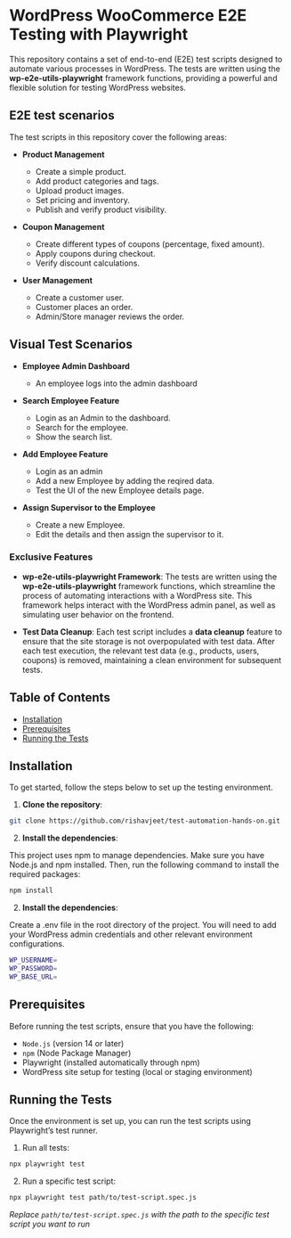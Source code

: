 # WordPress WooCommerce E2E Testing with Playwright

This repository contains a set of end-to-end (E2E) test scripts designed to automate various processes in WordPress. The tests are written using the **wp-e2e-utils-playwright** framework functions, providing a powerful and flexible solution for testing WordPress websites.

## E2E test scenarios

The test scripts in this repository cover the following areas:

- **Product Management**
  - Create a simple product.
  - Add product categories and tags.
  - Upload product images.
  - Set pricing and inventory.
  - Publish and verify product visibility.

- **Coupon Management**
  - Create different types of coupons (percentage, fixed amount).
  - Apply coupons during checkout.
  - Verify discount calculations.

- **User Management**
  - Create a customer user.
  - Customer places an order.
  - Admin/Store manager reviews the order.

## Visual Test Scenarios

- **Employee Admin Dashboard**
  - An employee logs into the admin dashboard

- **Search Employee Feature**
	- Login as an Admin to the dashboard.
	- Search for the employee.
	- Show the search list.

- **Add Employee Feature**
	- Login as an admin
	- Add a new Employee by adding the reqired data.
	- Test the UI of the new Employee details page.

- **Assign Supervisor to the Employee**
	- Create a new Employee.
	- Edit the details and then assign the supervisor to it.

### Exclusive Features

- **wp-e2e-utils-playwright Framework**: The tests are written using the **wp-e2e-utils-playwright** framework functions, which streamline the process of automating interactions with a WordPress site. This framework helps interact with the WordPress admin panel, as well as simulating user behavior on the frontend.

- **Test Data Cleanup**: Each test script includes a **data cleanup** feature to ensure that the site storage is not overpopulated with test data. After each test execution, the relevant test data (e.g., products, users, coupons) is removed, maintaining a clean environment for subsequent tests.

## Table of Contents

- [Installation](#installation)
- [Prerequisites](#prerequisites)
- [Running the Tests](#running-the-tests)

## Installation

To get started, follow the steps below to set up the testing environment.

1. **Clone the repository**:

```bash
git clone https://github.com/rishavjeet/test-automation-hands-on.git
```
2. **Install the dependencies**:

This project uses npm to manage dependencies. Make sure you have Node.js and npm installed. Then, run the following command to install the required packages:

```bash
npm install
```
2. **Install the dependencies**:

Create a .env file in the root directory of the project. You will need to add your WordPress admin credentials and other relevant environment configurations.

```bash
WP_USERNAME=
WP_PASSWORD=
WP_BASE_URL=
```

## Prerequisites

Before running the test scripts, ensure that you have the following:

- `Node.js` (version 14 or later)
- `npm` (Node Package Manager)
- Playwright (installed automatically through npm)
- WordPress site setup for testing (local or staging environment)

## Running the Tests

Once the environment is set up, you can run the test scripts using Playwright’s test runner.

1. Run all tests:

```bash
npx playwright test
```
2. Run a specific test script:

```bash
npx playwright test path/to/test-script.spec.js
```
*Replace `path/to/test-script.spec.js` with the path to the specific test script you want to run*